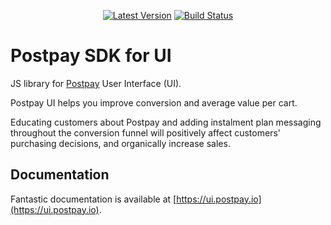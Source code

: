 <p align="center">
  <a href="https://github.com/postpayio/postpay-ui/releases"><img src="https://img.shields.io/github/release/postpayio/postpay-ui.svg" alt="Latest Version" /></a> <a href="https://readthedocs.org/projects/postpay-ui/builds/"><img src="https://readthedocs.org/projects/postpay-ui/badge/" alt="Build Status" /></a>
</p>

# Postpay SDK for UI

JS library for [Postpay](https://postpay.io) User Interface (UI).

Postpay UI helps you improve conversion and average value per cart.

Educating customers about Postpay and adding instalment plan messaging throughout the conversion funnel will positively affect customers' purchasing decisions, and organically increase sales.

## Documentation

Fantastic documentation is available at [https://ui.postpay.io](https://ui.postpay.io).
